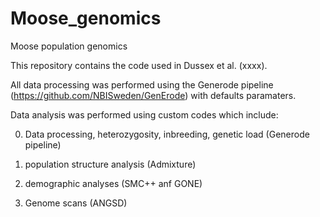 # Moose_genomics
Moose population genomics

This repository contains the code used in Dussex et al. (xxxx). 

All data processing was performed using the Generode pipeline (https://github.com/NBISweden/GenErode) with defaults paramaters. 

Data analysis was performed using custom codes which include:

0. Data processing, heterozygosity, inbreeding, genetic load (Generode pipeline)

1. population structure analysis (Admixture)

2. demographic analyses (SMC++ anf GONE)

3. Genome scans (ANGSD)
